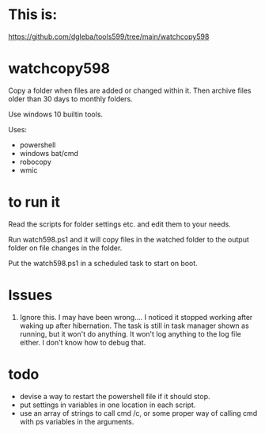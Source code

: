 # This is:

https://github.com/dgleba/tools599/tree/main/watchcopy598


# watchcopy598

Copy a folder when files are added or changed within it. 
Then archive files older than 30 days to monthly folders.



Use windows 10 builtin tools.

Uses:
 - powershell
 - windows bat/cmd
 - robocopy
 - wmic
 
 
# to run it
 
Read the scripts for folder settings etc. and edit them to your needs.
 
Run watch598.ps1 and it will copy files in the watched folder to the output folder on file changes in the folder.

Put the watch598.ps1 in a scheduled task to start on boot.


# Issues

 1. Ignore this. I may have been wrong....  I noticed it stopped working after waking up after hibernation. The task is still in task manager shown as running, but it won't do anything. It won't log anything to the log file either. I don't know how to debug that.




# todo

 - devise a way to restart the powershell file if it should stop.
 - put settings in variables in one location in each script.
 - use an array of strings to call cmd /c, or some proper way of calling cmd with ps variables in the arguments.
 
 
 
